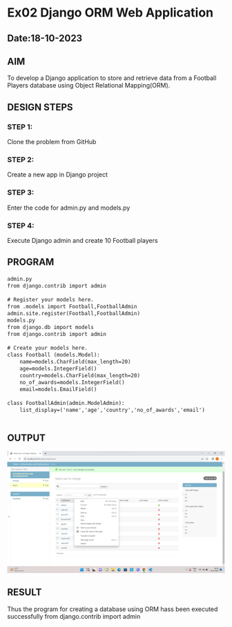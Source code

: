 # Ex02 Django ORM Web Application
## Date:18-10-2023 

## AIM
To develop a Django application to store and retrieve data from a Football Players database using Object Relational Mapping(ORM).

## DESIGN STEPS

### STEP 1:
Clone the problem from GitHub

### STEP 2:
Create a new app in Django project

### STEP 3:
Enter the code for admin.py and models.py

### STEP 4:
Execute Django admin and create 10 Football players

## PROGRAM

```
admin.py
from django.contrib import admin

# Register your models here.
from .models import Football,FootballAdmin
admin.site.register(Football,FootballAdmin)
models.py
from django.db import models
from django.contrib import admin

# Create your models here.
class Football (models.Model):
    name=models.CharField(max_length=20)
    age=models.IntegerField()
    country=models.CharField(max_length=20)
    no_of_awards=models.IntegerField()
    email=models.EmailField()

class FootballAdmin(admin.ModelAdmin):
    list_display=('name','age','country','no_of_awards','email')
    
```
## OUTPUT
![Alt text](<Screenshot 2023-10-18 085307.png>)



## RESULT
Thus the program for creating a database using ORM hass been executed successfully
from django.contrib import admin


    



